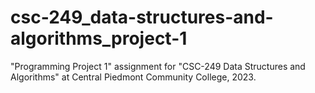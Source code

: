 # csc-249_data-structures-and-algorithms_project-1
"Programming Project 1" assignment for "CSC-249 Data Structures and Algorithms" at Central Piedmont Community College, 2023.
